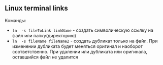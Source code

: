 ## Linux terminal links

Команды:
- `ln  -s fileToLink linkName` - создать символическую ссылку на файл или папку(директорию)
- `ln  -s fileName fileName2` - создать дубликат только на файл. При изменении дубликата будет меняться оригинал и наоборот соответственно. При удалении или дубликата или оригинала, оставшийся файл не удалится
